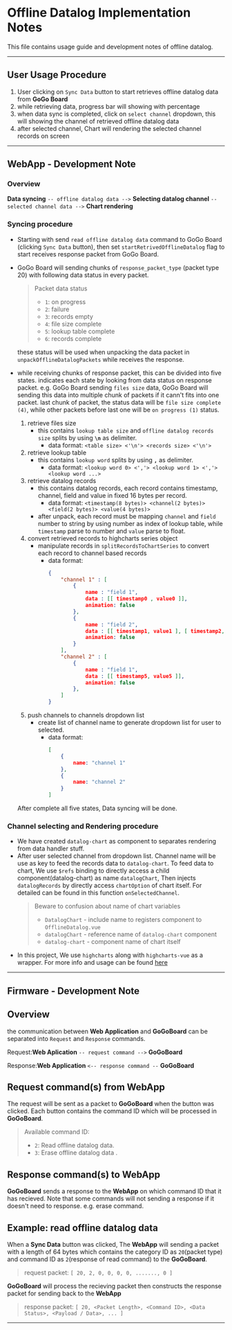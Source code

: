 # Offline Datalog Implementation Notes
This file contains usage guide and development notes of offline datalog.

---
## User Usage Procedure
1. User clicking on `Sync Data` button to start retrieves offline datalog data from **GoGo Board**
2. while retrieving data, progress bar will showing with percentage
3. when data sync is completed, click on `select channel` dropdown, this will showing the channel of retrieved offline datalog data
4. after selected channel, Chart will rendering the selected channel records on screen
---

## WebApp - Development Note
### Overview
**Data syncing** `-- offline datalog data -->` **Selecting datalog channel** `-- selected channel data -->` **Chart rendering**

### Syncing procedure
- Starting with send `read offline datalog data` command to GoGo Board (clicking `Sync Data` button), then set `startRetrivedOfflineDatalog` flag to start receives response packet from GoGo Board.
- GoGo Board will sending chunks of `response_packet_type` (packet type 20) with following data status in every packet.
    > Packet data status
    >  - `1`: on progress
    >  - `2`: failure
    >  - `3`: records empty
    >  - `4`: file size complete
    >  - `5`: lookup table complete
    >  - `6`: records complete
  
  these status will be used when unpacking the data packet in `unpackOfflineDatalogPackets` while receives the response.

- while receiving chunks of response packet, this can be divided into five states. indicates each state by looking from data status on response packet. e.g. GoGo Board sending `files size` data, GoGo Board will sending this data into multiple chunk of packets if it cann't fits into one packet. last chunk of packet, the status data will be `file size complete (4)`, while other packets before last one will be `on progress (1)` status.
  1. retrieve files size
      - this contains `lookup table size` and `offline datalog records size` splits by using **`\n`** as delimiter.
        - data format: `<table size> <'\n'> <records size> <'\n'>`
  2. retrieve lookup table
      - this contains `lookup word` splits by using **`,`** as delimiter.
        - data format: `<lookup word 0> <','> <lookup word 1> <','> <lookup word ...>`
  3. retrieve datalog records
      - this contains datalog records, each record contains timestamp, channel, field and value in fixed 16 bytes per record.
        - data format: `<timestamp(8 bytes)> <channel(2 bytes)> <field(2 bytes)> <value(4 bytes)>`
      - after unpack, each record must be mapping `channel` and `field` number to string by using number as index of lookup table, while `timestamp` parse to number and `value` parse to float.
  4. convert retrieved records to highcharts series object
      - manipulate records in `splitRecordsToChartSeries` to convert each record to channel based records
        - data format: 
          ``` json
          { 
              "channel 1" : [
                  { 
                      name : "field 1",
                      data : [[ timestamp0 , value0 ]],
                      animation: false
                  },
                  { 
                      name : "field 2",
                      data : [[ timestamp1, value1 ], [ timestamp2, value2]],
                      animation: false
                  }
              ],
              "channel 2" : [
                  { 
                      name : "field 1",
                      data : [[ timestamp5, value5 ]],
                      animation: false
                  },
              ]
          }
          ```
  5. push channels to channels dropdown list
      - create list of channel name to generate dropdown list for user to selected.
        - data format:
          ``` json
          [
              {
                  name: "channel 1"
              },
              {
                  name: "channel 2"
              }
          ]
          ``` 

    After complete all five states, Data syncing will be done.

### Channel selecting and Rendering procedure
- We have created `datalog-chart` as component to separates rendering from data handler stuff.
- After user selected channel from dropdown list. Channel name will be use as key to feed the records data to `datalog-chart`. To feed data to chart, We use `$refs` binding to directly access a child component(datalog-chart) as name `datalogChart`, Then injects `datalogRecords` by directly access `chartOption` of chart itself. For detailed can be found in this function `onSelectedChannel`.
  >Beware to confusion about name of chart variables
  >- `DatalogChart` - include name to registers component to `OfflineDatalog.vue`
  >- `datalogChart` - reference name of `datalog-chart` component
  >- `datalog-chart` - component name of chart itself
- In this project, We use `highcharts` along with `highcharts-vue` as a wrapper. For more info and usage can be found [here](https://github.com/highcharts/highcharts-vue)

---
## Firmware - Development Note
## Overview
the communication between **Web Application** and **GoGoBoard** can be separated into `Request` and `Response` commands.

Request:**Web Aplication** `-- request command -->` **GoGoBoard**

Response:**Web Application** `<-- response command --` **GoGoBoard**

## Request command(s) from WebApp
The request will be sent as a packet to **GoGoBoard** when the button was clicked. Each button contains the command ID which will be processed in **GoGoBoard**.
>Available command ID:
>- `2`: Read offline datalog data.
>- `3`: Erase offline datalog data .

## Response command(s) to WebApp
**GoGoBoard** sends a response to the **WebApp** on which command ID that it has recieved. Note that some commands will not sending a response if it doesn't need to response. e.g. erase command.

## Example: read offline datalog data
When a **Sync Data** button was clicked, The **WebApp** will sending a packet with a length of 64 bytes which contains the category ID as `20`(packet type) and command ID as `2`(response of read command) to the **GoGoBoard**.
>request packet: `[ 20, 2, 0, 0, 0, 0, ......., 0 ]`

**GoGoBoard** will process the recieving packet then constructs the response packet for sending back to the **WebApp**

>response packet: `[ 20, <Packet Length>, <Command ID>, <Data Status>, <Payload / Data>, ... ]`

---
